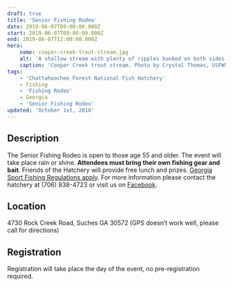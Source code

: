 ```yaml
---
draft: true
title: 'Senior Fishing Rodeo'
date: 2019-06-07T09:00:00.000Z
start: 2019-06-07T09:00:00.000Z
end: 2019-06-07T12:00:00.000Z
hero:
    name: cooper-creek-trout-stream.jpg
    alt: 'A shallow stream with plenty of ripples banked on both sides by forest.'
    caption: 'Cooper Creek trout stream. Photo by Crystal Thomas, USFWS.'
tags:
    - 'Chattahoochee Forest National Fish Hatchery'
    - Fishing
    - 'Fishing Rodeo'
    - Georgia
    - 'Senior Fishing Rodeo'
updated: 'October 1st, 2018'
---
```


## Description

The Senior Fishing Rodeo is open to those age 55 and older. The event will take place rain or shine. **Attendees must bring their own fishing gear and bait**. Friends of the Hatchery will provide free lunch and prizes. [Georgia Sport Fishing Regulations apply](https://georgiawildlife.com/fishing/regulations). For more information please contact the hatchery at (706) 838-4723 or visit us on [Facebook](https://www.facebook.com/chattahoocheeforestnfh).

## Location

4730 Rock Creek Road, Suches GA 30572 (GPS doesn’t work well, please call for directions)

## Registration

Registration will take place the day of the event, no pre-registration required.